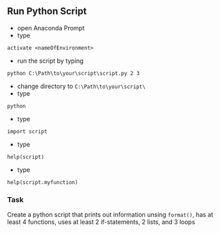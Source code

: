 ## Run Python Script

- open Anaconda Prompt
- type
```
activate <nameOfEnvironment>
```
- run the script by typing
```
python C:\Path\to\your\script\script.py 2 3
```
- change directory to ```C:\Path\to\your\script\```
- type
```
python
```
- type
```
import script
```
- type
```
help(script)
```
- type
```
help(script.myfunction)
```
### Task
Create a python script that prints out information unsing ```format()```, has at least 4 functions, uses at least 2 if-statements, 2 lists, and 3 loops

